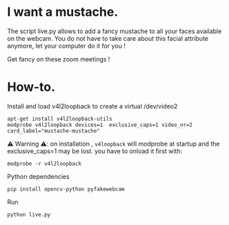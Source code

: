 # I want a mustache. 

The script live.py allows to add a fancy mustache to all your faces available on
the webcam. You do not have to take care about this facial attribute anymore,
let your computer do it for you ! 

Get fancy on these zoom meetings ! 

# How-to.

Install and load v4l2loopback to create a virtual /dev/video2


```
apt-get install v4l2loopback-utils
modprobe v4l2loopback devices=1  exclusive_caps=1 video_nr=2 card_label="mustache-mustache"
```

⚠️ Warning ⚠️: on installation , `v4loopback` will modprobe at startup and the
exclusive_caps=1 may be lost.  you have to onload it first with:

```
modprobe -r v4l2loopback  
```

Python dependencies

```
pip install opencv-python pyfakewebcam
```

Run

```
python live.py
```


